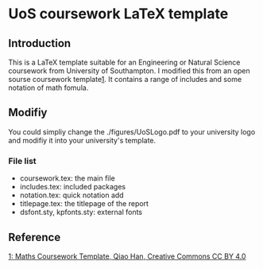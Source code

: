 # UoS coursework LaTeX template
## Introduction

This is a LaTeX template suitable for an Engineering or Natural Science coursework from University of Southampton. I modified this from an open sourse coursework template[1]. It contains a range of includes and some notation of math fomula.

## Modifiy

You could simpliy change the ./figures/UoSLogo.pdf to your university logo and modifiy it into your university's template.

### File list
- coursework.tex: the main file
- includes.tex: included packages
- notation.tex: quick notation add
- titlepage.tex: the titlepage of the report
- dsfont.sty, kpfonts.sty: external fonts

## Reference
[1: Maths Coursework Template, Qiao Han, Creative Commons CC BY 4.0][1]

[1]:https://www.overleaf.com/latex/templates/maths-coursework-template/kbyhcwmjdtpf